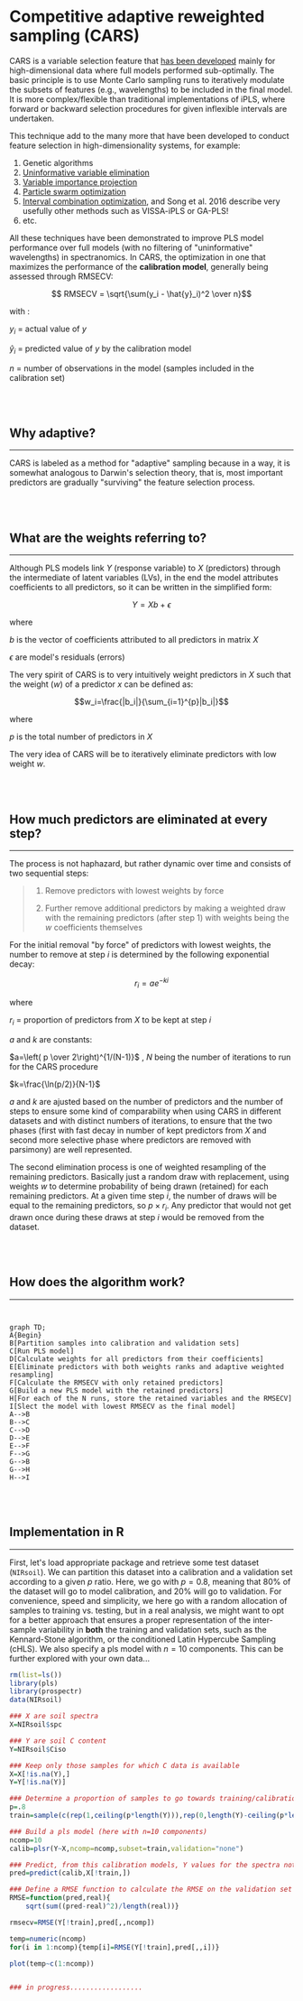 # Competitive adaptive reweighted sampling (CARS)

CARS is a variable selection feature that [has been developed](https://doi.org/10.1016/j.aca.2009.06.046) mainly for high-dimensional data where full models performed sub-optimally. The basic principle is to use Monte Carlo sampling runs to iteratively modulate the subsets of features (e.g., wavelengths) to be included in the final model. It is more complex/flexible than traditional implementations of iPLS, where forward or backward selection procedures for given inflexible intervals are undertaken. 

This technique add to the many more that have been developed to conduct feature selection in high-dimensionality systems, for example: 

1. Genetic algorithms
2. [Uninformative variable elimination](https://doi.org/10.1016/j.chemolab.2007.11.005)
3. [Variable importance projection](https://doi.org/10.1002/cem.2736)
4. [Particle swarm optimization](https://doi.org/10.1016/S0020-0190(02)00447-7)
5. [Interval combination optimization](https://doi.org/10.1016/j.aca.2016.10.041), and Song et al. 2016 describe very usefully other methods such as VISSA-iPLS or GA-PLS!
6. etc.

All these techniques have been demonstrated to improve PLS model performance over full models (with no filtering of "uninformative" wavelengths) in spectranomics. In CARS, the optimization in one that maximizes the performance of the **calibration model**, generally being assessed through RMSECV:

$$ RMSECV = \sqrt{\sum(y_i - \hat{y}_i)^2 \over n}$$

with :

$y_i$ = actual value of $y$

$\hat{y}_i$ = predicted value of $y$ by the calibration model

$n$ = number of observations in the model (samples included in the calibration set)

<br>
<br>

## Why adaptive?
_______________

CARS is labeled as a method for "adaptive" sampling because in a way, it is somewhat analogous to Darwin's selection theory, that is, most important predictors are gradually "surviving" the feature selection process.

<br>
<br>

## What are the weights referring to?
-----
Although PLS models link $Y$ (response variable) to $X$ (predictors) through the intermediate of latent variables (LVs), in the end the model attributes coefficients to all predictors, so it can be written in the simplified form:

$$Y=Xb + \epsilon$$

where 

$b$ is the vector of coefficients attributed to all predictors in matrix $X$

$\epsilon$ are model's residuals (errors)

The very spirit of CARS is to very intuitively weight predictors in $X$ such that the weight ($w$) of a predictor $x$ can be defined as:

$$w_i=\frac{|b_i|}{\sum_{i=1}^{p}|b_i|}$$

where

$p$ is the total number of predictors in $X$

The very idea of CARS will be to iteratively eliminate predictors with low weight $w$.

<br>
<br>

## How much predictors are eliminated at every step?
----------
The process is not haphazard, but rather dynamic over time and consists of two sequential steps:

>1. Remove predictors with lowest weights by force 
>
>2. Further remove additional predictors by making a weighted draw with the remaining predictors (after step 1) with weights being the $w$ coefficients themselves

For the initial removal "by force" of predictors with lowest weights, the number to remove at step $i$ is determined by the following exponential decay:

$$r_i = ae^{-ki}$$

where

$r_i$ = proportion of predictors from $X$ to be kept at step $i$

$a$ and $k$ are constants:

$a=\left( p \over 2\right)^{1/(N-1)}$ , $N$ being the number of iterations to run for the CARS procedure

$k=\frac{\ln(p/2)}{N-1}$

$a$ and $k$ are ajusted based on the number of predictors and the number of steps to ensure some kind of comparability when using CARS in different datasets and with distinct numbers of iterations, to ensure that the two phases (first with fast decay in number of kept predictors from $X$ and second more selective phase where predictors are removed with parsimony) are well represented.

The second elimination process is one of weighted resampling of the remaining predictors. Basically just a random draw with replacement, using weights $w$ to determine probability of being drawn (retained) for each remaining predictors. At a given time step $i$, the number of draws will be equal to the remaining predictors, so $p \times r_i$. Any predictor that would not get drawn once during these draws at step $i$ would be removed from the dataset.

<br>
<br>

## How does the algorithm work?
-------------

```mermaid


graph TD;
A{Begin} 
B[Partition samples into calibration and validation sets]
C[Run PLS model]
D[Calculate weights for all predictors from their coefficients]
E[Eliminate predictors with both weights ranks and adaptive weighted resampling]
F[Calculate the RMSECV with only retained predictors]
G[Build a new PLS model with the retained predictors]
H[For each of the N runs, store the retained variables and the RMSECV]
I[Slect the model with lowest RMSECV as the final model]
A-->B
B-->C
C-->D
D-->E
E-->F
F-->G
G-->B
G-->H
H-->I
```


<br>
<br>

## Implementation in R
-----------

First, let's load appropriate package and retrieve some test dataset (``NIRsoil``). We can partition this dataset into a calibration and a validation set according to a given $p$ ratio. Here, we go with  $p=0.8$, meaning that 80% of the dataset will go to model calibration, and 20% will go to validation. For convenience, speed and simplicity, we here go with a random allocation of samples to training vs. testing, but in a real analysis, we might want to opt for a better approach that ensures a proper representation of the inter-sample variability in **both** the training and validation sets, such as the Kennard-Stone algorithm, or the conditioned Latin Hypercube Sampling (cHLS). We also specify a pls model with $n=10$ components. This can be further explored with your own data...
```R
rm(list=ls())
library(pls)
library(prospectr)
data(NIRsoil)

### X are soil spectra
X=NIRsoil$spc

### Y are soil C content
Y=NIRsoil$Ciso

### Keep only those samples for which C data is available
X=X[!is.na(Y),]
Y=Y[!is.na(Y)]

### Determine a proportion of samples to go towards training/calibration
p=.8
train=sample(c(rep(1,ceiling(p*length(Y))),rep(0,length(Y)-ceiling(p*length(Y)))),length(Y),replace=F)==1

### Build a pls model (here with n=10 components)
ncomp=10
calib=plsr(Y~X,ncomp=ncomp,subset=train,validation="none")

### Predict, from this calibration models, Y values for the spectra not included in the calibration model (i.e., validate the model)
pred=predict(calib,X[!train,])

### Define a RMSE function to calculate the RMSE on the validation set
RMSE=function(pred,real){
	sqrt(sum((pred-real)^2)/length(real))}

rmsecv=RMSE(Y[!train],pred[,,ncomp])

temp=numeric(ncomp)
for(i in 1:ncomp){temp[i]=RMSE(Y[!train],pred[,,i])}

plot(temp~c(1:ncomp))


### in progress..................

```